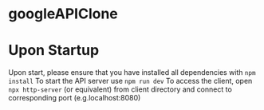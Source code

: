 # googleAPIClone

# Upon Startup

Upon start, please ensure that you have installed all dependencies with ```npm install```
To start the API server use ```npm run dev```
To access the client, open ```npx http-server``` (or equivalent) from client directory and connect to corresponding port (e.g.localhost:8080)

